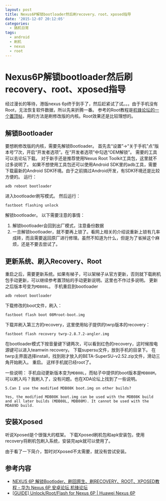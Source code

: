 ```yaml
---
layout: post
title: Nexus6P解锁bootloader然后刷recovery、root、xposed指导
date: '2015-12-07 20:12:05'
categories:
  - 搞机日常
tags:
  - android
  - 刷机
  - nexus
  - root
---
```


# Nexus6P解锁bootloader然后刷recovery、root、xposed指导

经过漫长的等待，港版nexus 6p终于到手了，然后赶紧试了试。。。由于手机没有Root，无法恢复软件数据，所以先来折腾一番。
参考的Root教程是[机锋论坛的一个置顶帖](http://bbs.gfan.com/android-8117931-1-1.html)，用的方法是刷修改版的内核。Root效果还是比较理想的。

## 解锁Bootloader

要想刷修改版的内核，需要先解锁Bootloader。
首先去“设置”->“关于手机”点“版本号”7次，开启“开发者选项”。在“开发者选项”中勾选“OEM解锁”。
需要的工具可以去论坛下载。
对于新手还是推荐使用Nexus Root Toolkit工具包，这里就不过多说明了。
如果不想使用工具包还可以使用Android SDK里的adb工具，需要下载最新的Android SDK环境。由于之前搞过Android开发，有SDK环境还是比较方便的。
运行：

```
adb reboot bootloader
```

进入bootloader刷写模式。
然后运行：

```
fastboot flashing unlock
```

解锁bootloader。
以下需要注意的事情：

1. 解锁bootloader会回到出厂模式，注意备份数据
2. 一旦解锁bootloader，就不要再上锁了。看网上相关的介绍说重新上锁有几率成砖，而且需要返回原厂进行修理。虽然不知道为什么，但是为了省掉这个麻烦，还是不要去尝试了。

## 更新系统、刷入Recovery、Root

重启之后，需要更新系统。如果有梯子，可以架梯子从官方更新，否则就下载刷机包手动更新，可以继续参考置顶帖的手动更新说明。这里也不作过多说明。
更新之后版本号变为`MDB08L`。
手机重启到bootloader

```
adb reboot bootloader
```

下载修改的boot文件，刷入：

```
fastboot flash boot 08Mroot-boot.img
```

下载并刷入第三方的recovery，这里使用帖子提供的twrp版本的recovery：

```
fastboot flash recovery twrp-2.8.7.2-angler.img
```

在bootloader模式下按音量键下键两次，可以看到红色的recovery，这时候按电源键可以进入teamwin recovery。
下载supersu文件，放到手机的目录下。
在twrp主界面选择install，找到刚才放入的BETA-SuperSU-v2.52.zip文件，滑动三角开始刷入。
重启。
这样手机就已经root了。

一些说明：
手机自动更新版本变为`MDB08L`，而帖子中提供的boot版本是`MDB08M`，可以刷入吗？我刷入了，没有问题。也在XDA论坛上找到了一些说明。

```
5.Can I use the modified MDB08K boot.img on other builds?

Yes, the modified MDB08K boot.img can be used with the MDB08K build and all later builds (MDB08L, MDB08M). It cannot be used with the MDA89D build.
```

## 安装Xposed

听说Xposed是个很强大的框架。
下载Xposed刷机包和apk安装包，使用recovery将刷机包刷入系统，安装完apk就可以使用了。

由于看了一下简介，暂时对Xposed不太需要，就没有尝试安装。

## 参考内容

+ [NEXUS 6P 解锁Bootloder、刷回原生、刷RECOVERY、ROOT、XPOSED教程 - 华为 Nexus 6P 安卓论坛 机锋论坛](http://bbs.gfan.com/android-8117931-1-1.html)
+ [[GUIDE] Unlock/Root/Flash for Nexus 6P | Huawei Nexus 6P](http://forum.xda-developers.com/nexus-6p/general/guides-how-to-guides-beginners-t3206928)
